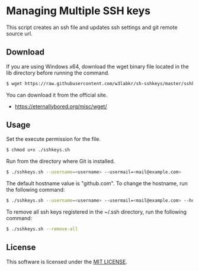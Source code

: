 # Managing Multiple SSH keys

This script creates an ssh file and updates ssh settings and git remote source url.

## Download

If you are using Windows x64, download the wget binary file located in the lib directory before running the command.

```sh
$ wget https://raw.githubusercontent.com/w3labkr/sh-sshkeys/master/sshkeys.sh
```

You can download it from the official site.

- <https://eternallybored.org/misc/wget/>

## Usage

Set the execute permission for the file.

```sh
$ chmod u+x ./sshkeys.sh
```

Run from the directory where Git is installed.

```sh
$ ./sshkeys.sh --username=<username> --usermail=<mail@example.com>
```

The default hostname value is "github.com". To change the hostname, run the following command:

```sh
$ ./sshkeys.sh --username=<username> --usermail=<mail@example.com> --hostname=<hostname>
```

To remove all ssh keys registered in the ~/.ssh directory, run the following command:

```sh
$ ./sshkeys.sh --remove-all
```

## License

This software is licensed under the [MIT LICENSE](LICENSE).
